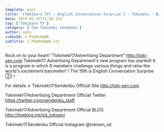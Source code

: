 ```yaml
---
template: post
title: '[Tokibaro TV] ~ English Conversation Surprise 2 ~ Tokimeki ♡ Barometer Rise TV ep 15'
date: 2019-05-15T12:58:13Z
tag: ['Tokibaro TV']
category: ['Cho Tokimeki Sendenbu']
author: auto 
videoID: s_P5eRn0pWA
subTitle: s_P5eRn0pWA.vtt
---
```

Rock on to your heart! “Tokimeki♡Advertising Department” http://toki-sen.com
Tokimeki♡ Advertising Department's new program has started!
It is a program in which 6 members challenge various things and raise the world's excitement barometer! !
The 15th is English Conversation Surprise ②! !

For details ↓
Tokimeki♡Sendenbu Official Site
 http://toki-sen.com

Tokimeki♡Advertising Department Official Twitter https://twitter.com/sendenbu_staff

Tokimeki♡Advertising Department Official BLOG
http://lineblog.me/sd_tokisen/

Tokimeki♡Sendenbu Official Instagram
@tokisen_sd
